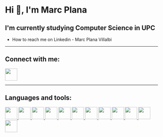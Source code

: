 # Hi 👋, I'm Marc Plana

## I'm currently studying Computer Science in UPC

- How to reach me on Linkedin - Marc Plana Villalbi
---

## Connect with me:
<a href="https://www.linkedin.com/in/tu-usuario">
  <img src="https://github.com/user-attachments/assets/adcce794-cbf4-4ab4-97eb-b30a96147a1f" width="40" height="40"/>
</a>

---

## Languages and tools:
<a href="https://www.linkedin.com/in/tu-usuario">
  <img src="https://github.com/user-attachments/assets/0fdd50cb-a544-4ebc-8707-c05d3b139922" width="40" height="40"/>
  <img src="https://github.com/user-attachments/assets/87e93f0c-65ff-452f-8853-c91ae6d2da70" width="40" height="40"/>
    <img src="https://github.com/user-attachments/assets/23a242f6-65e4-4100-af49-97b263426209" width="40" height="40"/>
  <img src="https://github.com/user-attachments/assets/011a0cbe-cf0b-4f92-96dc-03d4ef04bded" width="40" height="40"/>
  <img src="https://github.com/user-attachments/assets/f33a11e3-0645-4eda-a12e-a074139b979b" width="40" height="40"/>
  <img src="https://github.com/user-attachments/assets/ae1d94e8-7772-4419-87ec-680155127b2d" width="40" height="40"/>
  <img src="https://github.com/user-attachments/assets/9726a90a-d0e9-421e-a433-6068dd64f0b9" width="40" height="40"/>
  <img src="https://github.com/user-attachments/assets/59d8b144-6cf0-4c5c-b0a2-d018f31d61fe" width="40" height="40"/>
  <img src="https://github.com/user-attachments/assets/1727eb13-3b0b-47f5-96b1-072ac6d48f70" width="40" height="40"/>
  <img src="https://github.com/user-attachments/assets/65a56488-022c-4782-b3a3-3aa203081f8b" width="40" height="40"/>
  <img src="https://github.com/user-attachments/assets/504206f0-6712-43be-a297-5f2c483339fd" width="40" height="40"/>
  <img src="https://github.com/user-attachments/assets/a14e73bc-d088-449c-8f15-f31c749a6ac7" width="40" height="40"/>
</a>






